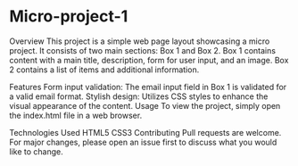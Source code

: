 # Micro-project-1

Overview
This project is a simple web page layout showcasing a micro project. It consists of two main sections: Box 1 and Box 2. Box 1 contains content with a main title, description, form for user input, and an image. Box 2 contains a list of items and additional information.

Features
Form input validation: The email input field in Box 1 is validated for a valid email format.
Stylish design: Utilizes CSS styles to enhance the visual appearance of the content.
Usage
To view the project, simply open the index.html file in a web browser.

Technologies Used
HTML5
CSS3
Contributing
Pull requests are welcome. For major changes, please open an issue first to discuss what you would like to change.
